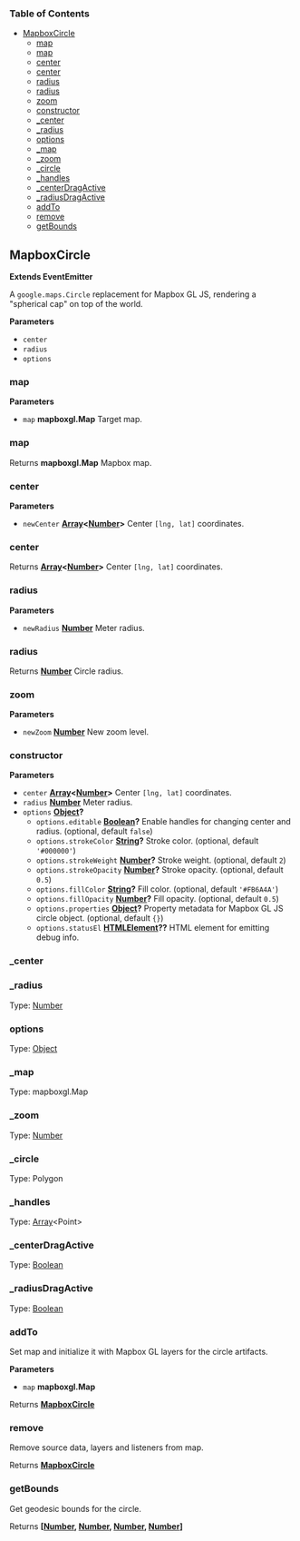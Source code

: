 <!-- Generated by documentation.js. Update this documentation by updating the source code. -->

### Table of Contents

-   [MapboxCircle](#mapboxcircle)
    -   [map](#map)
    -   [map](#map-1)
    -   [center](#center)
    -   [center](#center-1)
    -   [radius](#radius)
    -   [radius](#radius-1)
    -   [zoom](#zoom)
    -   [constructor](#constructor)
    -   [\_center](#_center)
    -   [\_radius](#_radius)
    -   [options](#options)
    -   [\_map](#_map)
    -   [\_zoom](#_zoom)
    -   [\_circle](#_circle)
    -   [\_handles](#_handles)
    -   [\_centerDragActive](#_centerdragactive)
    -   [\_radiusDragActive](#_radiusdragactive)
    -   [addTo](#addto)
    -   [remove](#remove)
    -   [getBounds](#getbounds)

## MapboxCircle

**Extends EventEmitter**

A `google.maps.Circle` replacement for Mapbox GL JS, rendering a "spherical cap" on top of the world.

**Parameters**

-   `center`  
-   `radius`  
-   `options`  

### map

**Parameters**

-   `map` **mapboxgl.Map** Target map.

### map

Returns **mapboxgl.Map** Mapbox map.

### center

**Parameters**

-   `newCenter` **[Array](https://developer.mozilla.org/en-US/docs/Web/JavaScript/Reference/Global_Objects/Array)&lt;[Number](https://developer.mozilla.org/en-US/docs/Web/JavaScript/Reference/Global_Objects/Number)>** Center `[lng, lat]` coordinates.

### center

Returns **[Array](https://developer.mozilla.org/en-US/docs/Web/JavaScript/Reference/Global_Objects/Array)&lt;[Number](https://developer.mozilla.org/en-US/docs/Web/JavaScript/Reference/Global_Objects/Number)>** Center `[lng, lat]` coordinates.

### radius

**Parameters**

-   `newRadius` **[Number](https://developer.mozilla.org/en-US/docs/Web/JavaScript/Reference/Global_Objects/Number)** Meter radius.

### radius

Returns **[Number](https://developer.mozilla.org/en-US/docs/Web/JavaScript/Reference/Global_Objects/Number)** Circle radius.

### zoom

**Parameters**

-   `newZoom` **[Number](https://developer.mozilla.org/en-US/docs/Web/JavaScript/Reference/Global_Objects/Number)** New zoom level.

### constructor

**Parameters**

-   `center` **[Array](https://developer.mozilla.org/en-US/docs/Web/JavaScript/Reference/Global_Objects/Array)&lt;[Number](https://developer.mozilla.org/en-US/docs/Web/JavaScript/Reference/Global_Objects/Number)>** Center `[lng, lat]` coordinates.
-   `radius` **[Number](https://developer.mozilla.org/en-US/docs/Web/JavaScript/Reference/Global_Objects/Number)** Meter radius.
-   `options` **[Object](https://developer.mozilla.org/en-US/docs/Web/JavaScript/Reference/Global_Objects/Object)?** 
    -   `options.editable` **[Boolean](https://developer.mozilla.org/en-US/docs/Web/JavaScript/Reference/Global_Objects/Boolean)?** Enable handles for changing center and radius. (optional, default `false`)
    -   `options.strokeColor` **[String](https://developer.mozilla.org/en-US/docs/Web/JavaScript/Reference/Global_Objects/String)?** Stroke color. (optional, default `'#000000'`)
    -   `options.strokeWeight` **[Number](https://developer.mozilla.org/en-US/docs/Web/JavaScript/Reference/Global_Objects/Number)?** Stroke weight. (optional, default `2`)
    -   `options.strokeOpacity` **[Number](https://developer.mozilla.org/en-US/docs/Web/JavaScript/Reference/Global_Objects/Number)?** Stroke opacity. (optional, default `0.5`)
    -   `options.fillColor` **[String](https://developer.mozilla.org/en-US/docs/Web/JavaScript/Reference/Global_Objects/String)?** Fill color. (optional, default `'#FB6A4A'`)
    -   `options.fillOpacity` **[Number](https://developer.mozilla.org/en-US/docs/Web/JavaScript/Reference/Global_Objects/Number)?** Fill opacity. (optional, default `0.5`)
    -   `options.properties` **[Object](https://developer.mozilla.org/en-US/docs/Web/JavaScript/Reference/Global_Objects/Object)?** Property metadata for Mapbox GL JS circle object. (optional, default `{}`)
    -   `options.statusEl` **[HTMLElement](https://developer.mozilla.org/en-US/docs/Web/HTML/Element)??** HTML element for emitting debug info.

### \_center

### \_radius

Type: [Number](https://developer.mozilla.org/en-US/docs/Web/JavaScript/Reference/Global_Objects/Number)

### options

Type: [Object](https://developer.mozilla.org/en-US/docs/Web/JavaScript/Reference/Global_Objects/Object)

### \_map

Type: mapboxgl.Map

### \_zoom

Type: [Number](https://developer.mozilla.org/en-US/docs/Web/JavaScript/Reference/Global_Objects/Number)

### \_circle

Type: Polygon

### \_handles

Type: [Array](https://developer.mozilla.org/en-US/docs/Web/JavaScript/Reference/Global_Objects/Array)&lt;Point>

### \_centerDragActive

Type: [Boolean](https://developer.mozilla.org/en-US/docs/Web/JavaScript/Reference/Global_Objects/Boolean)

### \_radiusDragActive

Type: [Boolean](https://developer.mozilla.org/en-US/docs/Web/JavaScript/Reference/Global_Objects/Boolean)

### addTo

Set map and initialize it with Mapbox GL layers for the circle artifacts.

**Parameters**

-   `map` **mapboxgl.Map** 

Returns **[MapboxCircle](#mapboxcircle)** 

### remove

Remove source data, layers and listeners from map.

Returns **[MapboxCircle](#mapboxcircle)** 

### getBounds

Get geodesic bounds for the circle.

Returns **\[[Number](https://developer.mozilla.org/en-US/docs/Web/JavaScript/Reference/Global_Objects/Number), [Number](https://developer.mozilla.org/en-US/docs/Web/JavaScript/Reference/Global_Objects/Number), [Number](https://developer.mozilla.org/en-US/docs/Web/JavaScript/Reference/Global_Objects/Number), [Number](https://developer.mozilla.org/en-US/docs/Web/JavaScript/Reference/Global_Objects/Number)]** 
